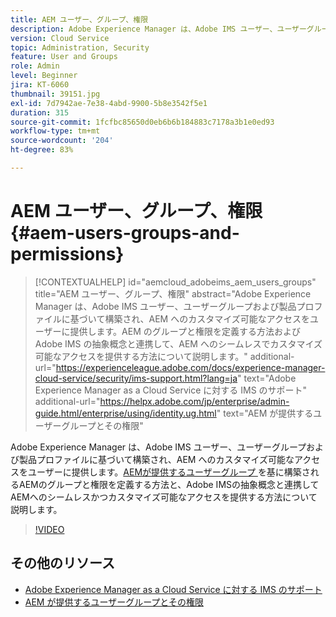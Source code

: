 ```yaml
---
title: AEM ユーザー、グループ、権限
description: Adobe Experience Manager は、Adobe IMS ユーザー、ユーザーグループおよび製品プロファイルに基づいて構築され、AEM へのカスタマイズ可能なアクセスをユーザーに提供します。AEM のグループと権限を定義する方法および Adobe IMS の抽象概念と連携して、AEM へのシームレスでカスタマイズ可能なアクセスを提供する方法について説明します。
version: Cloud Service
topic: Administration, Security
feature: User and Groups
role: Admin
level: Beginner
jira: KT-6060
thumbnail: 39151.jpg
exl-id: 7d7942ae-7e38-4abd-9900-5b8e3542f5e1
duration: 315
source-git-commit: 1fcfbc85650d0eb6b6b184883c7178a3b1e0ed93
workflow-type: tm+mt
source-wordcount: '204'
ht-degree: 83%

---
```


# AEM ユーザー、グループ、権限 {#aem-users-groups-and-permissions}

>[!CONTEXTUALHELP]
>id="aemcloud_adobeims_aem_users_groups"
>title="AEM ユーザー、グループ、権限"
>abstract="Adobe Experience Manager は、Adobe IMS ユーザー、ユーザーグループおよび製品プロファイルに基づいて構築され、AEM へのカスタマイズ可能なアクセスをユーザーに提供します。AEM のグループと権限を定義する方法および Adobe IMS の抽象概念と連携して、AEM へのシームレスでカスタマイズ可能なアクセスを提供する方法について説明します。"
>additional-url="https://experienceleague.adobe.com/docs/experience-manager-cloud-service/security/ims-support.html?lang=ja" text="Adobe Experience Manager as a Cloud Service に対する IMS のサポート"
>additional-url="https://helpx.adobe.com/jp/enterprise/admin-guide.html/enterprise/using/identity.ug.html" text="AEM が提供するユーザーグループとその権限"

Adobe Experience Manager は、Adobe IMS ユーザー、ユーザーグループおよび製品プロファイルに基づいて構築され、AEM へのカスタマイズ可能なアクセスをユーザーに提供します。[AEMが提供するユーザーグループ ](https://experienceleague.adobe.com/en/docs/experience-manager-65/content/security/security#built-in-users-and-groups) を基に構築されるAEMのグループと権限を定義する方法と、Adobe IMSの抽象概念と連携してAEMへのシームレスかつカスタマイズ可能なアクセスを提供する方法について説明します。

>[!VIDEO](https://video.tv.adobe.com/v/39151?quality=12&learn=on)

## その他のリソース

+ [Adobe Experience Manager as a Cloud Service に対する IMS のサポート](https://experienceleague.adobe.com/docs/experience-manager-cloud-service/security/ims-support.html?lang=ja)
+ [AEM が提供するユーザーグループとその権限](https://experienceleague.adobe.com/docs/experience-manager-65/administering/security/security.html?lang=ja#built-in-users-and-groups)
